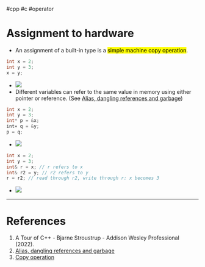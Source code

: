 #cpp #c #operator 

# Assignment to hardware
- An assignment of a built-in type is a <mark class="hltr-yellow">simple machine copy operation</mark>.
```cpp title='Assignment to memory example'
int x = 2;
int y = 3;
x = y;
```
- ![](Pasted%20image%2020250510130841.png)
- Different variables can refer to the same value in memory using either pointer or reference. (See [Alias, dangling references and garbage](Alias,%20dangling%20references%20and%20garbage.md))
```cpp title='Pointer example'
int x = 2;
int y = 3;
int* p = &x;
int∗ q = &y;
p = q;
```
- ![](Pasted%20image%2020250510131449.png)
```cpp title='Reference example'
int x = 2;
int y = 3;
int& r = x; // r refers to x
int& r2 = y; // r2 refers to y
r = r2; // read through r2, write through r: x becomes 3
```

- ![](Pasted%20image%2020250510131740.png)

---
# References
1. A Tour of C++ - Bjarne Stroustrup - Addison Wesley Professional (2022).
2. [Alias, dangling references and garbage](Alias,%20dangling%20references%20and%20garbage.md)
3. [Copy operation](Copy%20operation.md)